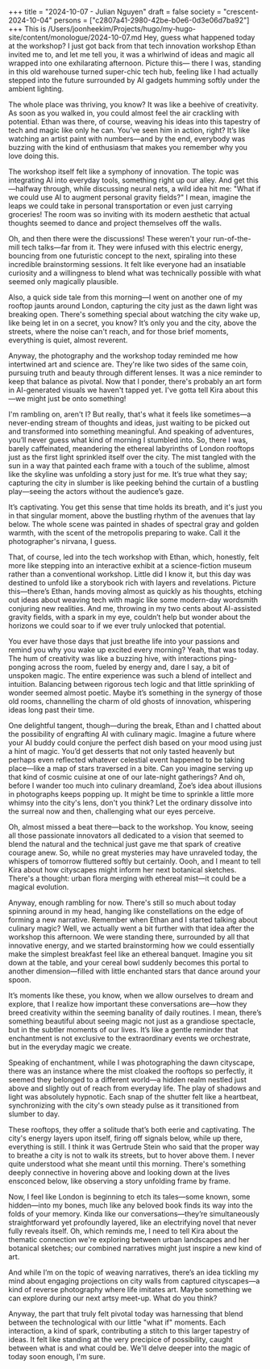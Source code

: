 +++
title = "2024-10-07 - Julian Nguyen"
draft = false
society = "crescent-2024-10-04"
persons = ["c2807a41-2980-42be-b0e6-0d3e06d7ba92"]
+++
This is /Users/joonheekim/Projects/hugo/my-hugo-site/content/monologue/2024-10-07.md
Hey, guess what happened today at the workshop?
I just got back from that tech innovation workshop Ethan invited me to, and let me tell you, it was a whirlwind of ideas and magic all wrapped into one exhilarating afternoon. Picture this— there I was, standing in this old warehouse turned super-chic tech hub, feeling like I had actually stepped into the future surrounded by AI gadgets humming softly under the ambient lighting.

The whole place was thriving, you know? It was like a beehive of creativity. As soon as you walked in, you could almost feel the air crackling with potential. Ethan was there, of course, weaving his ideas into this tapestry of tech and magic like only he can. You’ve seen him in action, right? It’s like watching an artist paint with numbers—and by the end, everybody was buzzing with the kind of enthusiasm that makes you remember why you love doing this. 

The workshop itself felt like a symphony of innovation. The topic was integrating AI into everyday tools, something right up our alley. And get this—halfway through, while discussing neural nets, a wild idea hit me: "What if we could use AI to augment personal gravity fields?" I mean, imagine the leaps we could take in personal transportation or even just carrying groceries! The room was so inviting with its modern aesthetic that actual thoughts seemed to dance and project themselves off the walls.  

Oh, and then there were the discussions! These weren't your run-of-the-mill tech talks—far from it. They were infused with this electric energy, bouncing from one futuristic concept to the next, spiraling into these incredible brainstorming sessions. It felt like everyone had an insatiable curiosity and a willingness to blend what was technically possible with what seemed only magically plausible. 

Also, a quick side tale from this morning—I went on another one of my rooftop jaunts around London, capturing the city just as the dawn light was breaking open. There's something special about watching the city wake up, like being let in on a secret, you know? It’s only you and the city, above the streets, where the noise can't reach, and for those brief moments, everything is quiet, almost reverent.

Anyway, the photography and the workshop today reminded me how intertwined art and science are. They're like two sides of the same coin, pursuing truth and beauty through different lenses. It was a nice reminder to keep that balance as pivotal. Now that I ponder, there's probably an art form in AI-generated visuals we haven't tapped yet. I've gotta tell Kira about this—we might just be onto something!

I'm rambling on, aren't I? But really, that's what it feels like sometimes—a never-ending stream of thoughts and ideas, just waiting to be picked out and transformed into something meaningful.
 And speaking of adventures, you’ll never guess what kind of morning I stumbled into. So, there I was, barely caffeinated, meandering the ethereal labyrinths of London rooftops just as the first light sprinkled itself over the city. The mist tangled with the sun in a way that painted each frame with a touch of the sublime, almost like the skyline was unfolding a story just for me. It’s true what they say; capturing the city in slumber is like peeking behind the curtain of a bustling play—seeing the actors without the audience’s gaze. 

It’s captivating. You get this sense that time holds its breath, and it's just you in that singular moment, above the bustling rhythm of the avenues that lay below. The whole scene was painted in shades of spectral gray and golden warmth, with the scent of the metropolis preparing to wake. Call it the photographer's nirvana, I guess. 

That, of course, led into the tech workshop with Ethan, which, honestly, felt more like stepping into an interactive exhibit at a science-fiction museum rather than a conventional workshop. Little did I know it, but this day was destined to unfold like a storybook rich with layers and revelations. Picture this—there’s Ethan, hands moving almost as quickly as his thoughts, etching out ideas about weaving tech with magic like some modern-day wordsmith conjuring new realities. And me, throwing in my two cents about AI-assisted gravity fields, with a spark in my eye, couldn’t help but wonder about the horizons we could soar to if we ever truly unlocked that potential.

You ever have those days that just breathe life into your passions and remind you why you wake up excited every morning? Yeah, that was today. The hum of creativity was like a buzzing hive, with interactions ping-ponging across the room, fueled by energy and, dare I say, a bit of unspoken magic. The entire experience was such a blend of intellect and intuition. Balancing between rigorous tech logic and that little sprinkling of wonder seemed almost poetic. Maybe it’s something in the synergy of those old rooms, channelling the charm of old ghosts of innovation, whispering ideas long past their time.

One delightful tangent, though—during the break, Ethan and I chatted about the possibility of engrafting AI with culinary magic. Imagine a future where your AI buddy could conjure the perfect dish based on your mood using just a hint of magic. You’d get desserts that not only tasted heavenly but perhaps even reflected whatever celestial event happened to be taking place—like a map of stars traversed in a bite. Can you imagine serving up that kind of cosmic cuisine at one of our late-night gatherings? And oh, before I wander too much into culinary dreamland, Zoe’s idea about illusions in photographs keeps popping up. It might be time to sprinkle a little more whimsy into the city's lens, don't you think? Let the ordinary dissolve into the surreal now and then, challenging what our eyes perceive.   

Oh, almost missed a beat there—back to the workshop. You know, seeing all those passionate innovators all dedicated to a vision that seemed to blend the natural and the technical just gave me that spark of creative courage anew. So, while no great mysteries may have unraveled today, the whispers of tomorrow fluttered softly but certainly. Oooh, and I meant to tell Kira about how cityscapes might inform her next botanical sketches. There's a thought: urban flora merging with ethereal mist—it could be a magical evolution.

Anyway, enough rambling for now. There's still so much about today spinning around in my head, hanging like constellations on the edge of forming a new narrative.
Remember when Ethan and I started talking about culinary magic? Well, we actually went a bit further with that idea after the workshop this afternoon. We were standing there, surrounded by all that innovative energy, and we started brainstorming how we could essentially make the simplest breakfast feel like an ethereal banquet. Imagine you sit down at the table, and your cereal bowl suddenly becomes this portal to another dimension—filled with little enchanted stars that dance around your spoon. 

It’s moments like these, you know, when we allow ourselves to dream and explore, that I realize how important these conversations are—how they breed creativity within the seeming banality of daily routines. I mean, there’s something beautiful about seeing magic not just as a grandiose spectacle, but in the subtler moments of our lives. It’s like a gentle reminder that enchantment is not exclusive to the extraordinary events we orchestrate, but in the everyday magic we create.

Speaking of enchantment, while I was photographing the dawn cityscape, there was an instance where the mist cloaked the rooftops so perfectly, it seemed they belonged to a different world—a hidden realm nestled just above and slightly out of reach from everyday life. The play of shadows and light was absolutely hypnotic. Each snap of the shutter felt like a heartbeat, synchronizing with the city's own steady pulse as it transitioned from slumber to day.

These rooftops, they offer a solitude that’s both eerie and captivating. The city's energy layers upon itself, firing off signals below, while up there, everything is still. I think it was Gertrude Stein who said that the proper way to breathe a city is not to walk its streets, but to hover above them. I never quite understood what she meant until this morning. There's something deeply connective in hovering above and looking down at the lives ensconced below, like observing a story unfolding frame by frame.

Now, I feel like London is beginning to etch its tales—some known, some hidden—into my bones, much like any beloved book finds its way into the folds of your memory. Kinda like our conversations—they’re simultaneously straightforward yet profoundly layered, like an electrifying novel that never fully reveals itself. Oh, which reminds me, I need to tell Kira about the thematic connection we're exploring between urban landscapes and her botanical sketches; our combined narratives might just inspire a new kind of art.

And while I’m on the topic of weaving narratives, there’s an idea tickling my mind about engaging projections on city walls from captured cityscapes—a kind of reverse photography where life imitates art. Maybe something we can explore during our next artsy meet-up. What do you think?

Anyway, the part that truly felt pivotal today was harnessing that blend between the technological with our little "what if" moments. Each interaction, a kind of spark, contributing a stitch to this larger tapestry of ideas. It felt like standing at the very precipice of possibility, caught between what is and what could be.
We'll delve deeper into the magic of today soon enough, I'm sure.
